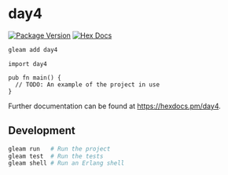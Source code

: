 # day4

[![Package Version](https://img.shields.io/hexpm/v/day4)](https://hex.pm/packages/day4)
[![Hex Docs](https://img.shields.io/badge/hex-docs-ffaff3)](https://hexdocs.pm/day4/)

```sh
gleam add day4
```
```gleam
import day4

pub fn main() {
  // TODO: An example of the project in use
}
```

Further documentation can be found at <https://hexdocs.pm/day4>.

## Development

```sh
gleam run   # Run the project
gleam test  # Run the tests
gleam shell # Run an Erlang shell
```
